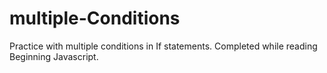# multiple-Conditions
Practice with multiple conditions in If statements. Completed while reading Beginning Javascript.
